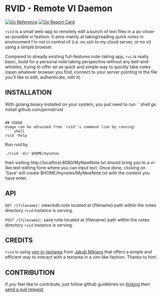 # RVID - Remote VI Daemon

[![Go Reference](https://pkg.go.dev/badge/github.com/pirmd/rvid.svg)](https://pkg.go.dev/github.com/pirmd/rvid)
[![Go Report Card](https://goreportcard.com/badge/github.com/pirmd/rvi)](https://goreportcard.com/report/github.com/pirmd/rvid)

`rvid` is a small web-app to remotely edit a bunch of text files in a
as-close-as-possible vi fashion. It aims mainly at taking/reading quick notes
in environment I'm not in control of (i.e. no ssh to my cloud server, or no vi)
using a simple browser.

Compared to already existing full-features note-taking app, `rvi` is really
basic, build for a personal note taking perspective without any
bell-and-whistles, trying to offer an as quick and simple way to quickly take
notes (open whatever browser you find, connect to your server pointing to the
file you'll like to edit, authenticate, edit it).

## INSTALLATION
With golang binary installed on your system, you just need to run:
̀``shell
go install github.com/pirmd/rvid
```

## USAGE
Usage can be obtained from `rvid`'s command line by running:
``` shell
rvid -help
```

Run rvid by
``` shell
./rvid -dir $HOME/mynotes
```

then visiting http://localhost:8080/MyNewNote.txt should
bring you to a vi-like text editing form where you can
input text. Once done, clicking on 'Save' will create
$HOME/mynotes/MyNewNote.txt with the content you have enter.

## API
`GET /{filename}`:: view/edit note located at {filename} path within the notes
directory `rvid` instance is serving.

`POST /{filename}`:: save note located at {filename} path within the notes
directory `rvid` instance is serving.

## CREDITS
`rvid` is using
[vim-in-textarea](https://github.com/jakub-m/vim-in-textarea) from
[Jakub Mikians](https://github.com/jakub-m) that offers a simple
and efficient way to interact with a textarea in a vim-like
fashion. Thanks to him!

## CONTRIBUTION
If you feel like to contribute, just follow github guidelines on
[forking](https://help.github.com/articles/fork-a-repo/) then [send a pull
request](https://help.github.com/articles/creating-a-pull-request/)


[modeline]: # ( vim: set fenc=utf-8 spell spl=en: )
